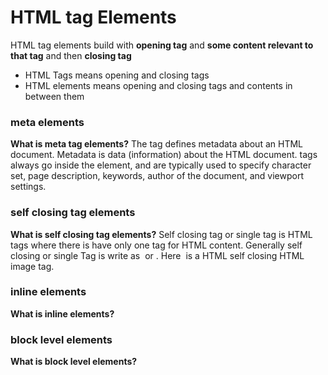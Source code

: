 # HTML tag Elements

HTML tag elements build with **opening tag** and **some content relevant to that tag** and then **closing tag**

* HTML Tags means opening and closing tags
* HTML elements means opening and closing tags and contents in between them

### meta elements

**What is meta tag elements?**
The <meta> tag defines metadata about an HTML document. Metadata is data (information) about the HTML document. <meta> tags always go inside the <head> element, and are typically used to specify character set, page description, keywords, author of the document, and viewport settings.

### self closing tag elements

**What is self closing tag elements?**
Self closing tag or single tag is HTML tags where there is have only one tag for HTML content. Generally self closing or single Tag is write as <img> or <img/>. Here <img> is a HTML self closing HTML image tag. 

### inline elements

**What is inline elements?**

### block level elements

**What is block level elements?**
